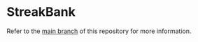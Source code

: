 # StreakBank

Refer to the [main branch](https://github.com/thomasmktong/blockchain-developer-bootcamp-final-project) of this repository for more information.
